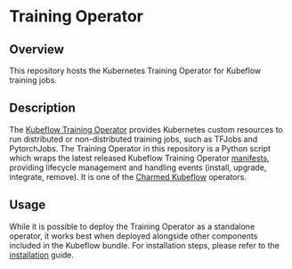 # Training Operator

## Overview

This repository hosts the Kubernetes Training Operator for Kubeflow training jobs.

## Description

The [Kubeflow Training Operator][1] provides Kubernetes custom resources to run distributed or
non-distributed training jobs, such as TFJobs and PytorchJobs. The Training Operator in this
repository is a Python script which wraps the latest released Kubeflow Training Operator
[manifests][2], providing lifecycle management and handling events (install, upgrade, integrate,
remove). It is one of the [Charmed Kubeflow][3] operators.

## Usage

While it is possible to deploy the Training Operator as a standalone operator, it works best when
deployed alongside other components included in the Kubeflow bundle. For installation steps, please
refer to the [installation][4] guide.

[1]: https://www.kubeflow.org/docs/components/training/
[2]: https://github.com/kubeflow/manifests/tree/master/apps/training-operator
[3]: https://github.com/canonical/bundle-kubeflow
[4]: https://charmed-kubeflow.io/docs/install
